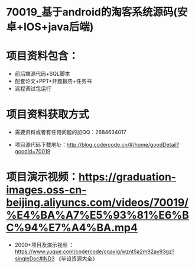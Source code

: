 
 #  70019_基于android的淘客系统源码(安卓+IOS+java后端)
 
 #  项目资料包含：
 *  前后端源代码+SQL脚本
 *  配套论文+PPT+开题报告+任务书
 *  远程调试包运行

 #  项目资料获取方式
 *  需要资料或者有任何问题的加QQ：2684634017

 *  项目源代码下载地址：http://blog.codercode.cn/#/home/goodDetail?goodId=70019
   
 #  项目演示视频：https://graduation-images.oss-cn-beijing.aliyuncs.com/videos/70019/%E4%BA%A7%E5%93%81%E6%BC%94%E7%A4%BA.mp4
          
 *  2000+项目及演示视频 ：https://www.yuque.com/codercode/cqaxlg/wznt5a2m92ay93gz?singleDoc#lND3 《毕设资源大全》
   
